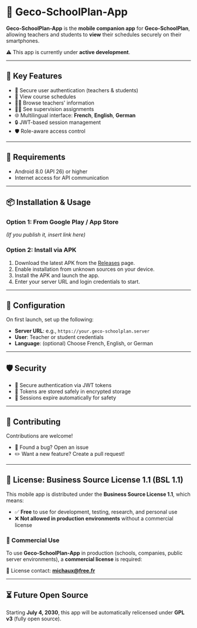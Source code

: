 # 📱 Geco-SchoolPlan-App

**Geco-SchoolPlan-App** is the **mobile companion app** for **Geco-SchoolPlan**, allowing teachers and students to **view** their schedules securely on their smartphones.

⚠️ This app is currently under **active development**.

---

## 🚀 Key Features

- 🔐 Secure user authentication (teachers & students)
- 📆 View course schedules
- 🧑‍🏫 Browse teachers' information
- 🧍‍♂️ See supervision assignments
- 🌐 Multilingual interface: **French**, **English**, **German**
- 🔒 JWT-based session management
- 🛡️ Role-aware access control

---

## 🧰 Requirements

- Android 8.0 (API 26) or higher
- Internet access for API communication

---

## 📦 Installation & Usage

### Option 1: From Google Play / App Store
*(If you publish it, insert link here)*

### Option 2: Install via APK
1. Download the latest APK from the [Releases](https://github.com/Michaux-Technology/Geco-SchoolPlan-App/releases) page.
2. Enable installation from unknown sources on your device.
3. Install the APK and launch the app.
4. Enter your server URL and login credentials to start.

---

## 🔧 Configuration

On first launch, set up the following:

- **Server URL**: e.g., `https://your.geco-schoolplan.server`
- **User**: Teacher or student credentials
- **Language**: (optional) Choose French, English, or German

---

## 🛡️ Security

- 🔐 Secure authentication via JWT tokens
- 🧴 Tokens are stored safely in encrypted storage
- 🚪 Sessions expire automatically for safety

---

## 🤝 Contributing

Contributions are welcome!  
- 🧪 Found a bug? Open an issue  
- ✏️ Want a new feature? Create a pull request!

---

## 📄 License: Business Source License 1.1 (BSL 1.1)

This mobile app is distributed under the **Business Source License 1.1**, which means:

- ✅ **Free** to use for development, testing, research, and personal use  
- ❌ **Not allowed in production environments** without a commercial license  

### 🔐 Commercial Use

To use **Geco-SchoolPlan-App** in production (schools, companies, public server environments), a **commercial license** is required:

📩 License contact: **michaux@free.fr**

---

## ⏳ Future Open Source

Starting **July 4, 2030**, this app will be automatically relicensed under **GPL v3** (fully open source).
